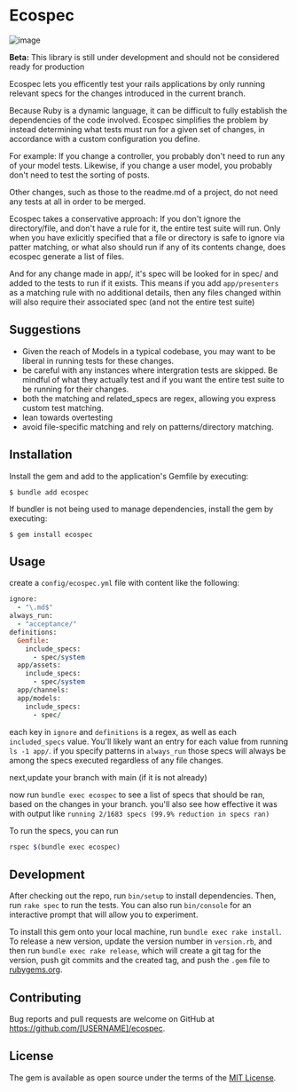 # Ecospec
![image](https://user-images.githubusercontent.com/931048/187340551-d6903624-e895-4fcc-b488-fdb90bb16dba.png)

**Beta:** This library is still under development and should not be considered ready for production

Ecospec lets you efficently test your rails applications by only running relevant specs for the changes introduced in the current branch. 

Because Ruby is a dynamic language, it can be difficult to fully establish the dependencies of the code involved. Ecospec simplifies the problem by instead determining what tests must run for a given set of changes, in accordance with a custom configuration you define.

For example: If you change a controller, you probably don't need to run any of your model tests. Likewise, if you change a user model, you probably don't need to test the sorting of posts.

Other changes, such as those to the readme.md of a project, do not need any tests at all in order to be merged. 

Ecospec takes a conservative approach: If you don't ignore the directory/file, and don't have a rule for it, the entire test suite will run. Only when you have exlicitly specified that a file or directory is safe to ignore via patter matching, or what also should run if any of its contents change, does ecospec generate a list of files. 

And for any change made in app/, it's spec will be looked for in spec/ and added to the tests to run if it exists. This means if you add `app/presenters` as a matching rule with no additional details, then any files changed within will also require their associated spec (and not the entire test suite)


## Suggestions

- Given the reach of Models in a typical codebase, you may want to be liberal in running tests for these changes. 
- be careful with any instances where intergration tests are skipped. Be mindful of what they actually test and if you want the entire test suite to be running for their changes. 
- both the matching and related_specs are regex, allowing you express custom test matching. 
- lean towards overtesting
- avoid file-specific matching and rely on patterns/directory matching. 


## Installation

Install the gem and add to the application's Gemfile by executing:

    $ bundle add ecospec

If bundler is not being used to manage dependencies, install the gem by executing:

    $ gem install ecospec

## Usage

create a `config/ecospec.yml` file with content like the following:
```ruby
ignore:
  - "\.md$"
always_run:
  - "acceptance/"
definitions:
  Gemfile:
    include_specs:
      - spec/system
  app/assets:
    include_specs:
      - spec/system
  app/channels:
  app/models:
    include_specs:
      - spec/
```

each key in `ignore` and `definitions` is a regex, as well as each `included_specs` value. You'll likely want an entry for each value from running `ls -1 app/`. if you specify patterns in `always_run` those specs will always be among the specs executed regardless of any file changes. 

next,update your branch with main (if it is not already)

now run `bundle exec ecospec` to see a list of specs that should be ran, based on the changes in your branch. you'll also see how effective it was with output like `running 2/1683 specs (99.9% reduction in specs ran)`

To run the specs, you can run 
```bash
rspec $(bundle exec ecospec)
```


## Development

After checking out the repo, run `bin/setup` to install dependencies. Then, run `rake spec` to run the tests. You can also run `bin/console` for an interactive prompt that will allow you to experiment.

To install this gem onto your local machine, run `bundle exec rake install`. To release a new version, update the version number in `version.rb`, and then run `bundle exec rake release`, which will create a git tag for the version, push git commits and the created tag, and push the `.gem` file to [rubygems.org](https://rubygems.org).

## Contributing

Bug reports and pull requests are welcome on GitHub at https://github.com/[USERNAME]/ecospec.

## License

The gem is available as open source under the terms of the [MIT License](https://opensource.org/licenses/MIT).
